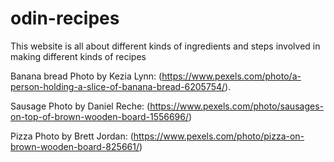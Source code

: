 # odin-recipes
This website is all about different kinds of ingredients and steps involved in making different kinds of recipes

Banana bread Photo by Kezia Lynn: (https://www.pexels.com/photo/a-person-holding-a-slice-of-banana-bread-6205754/).

Sausage Photo by Daniel Reche: (https://www.pexels.com/photo/sausages-on-top-of-brown-wooden-board-1556696/)

Pizza Photo by Brett Jordan: (https://www.pexels.com/photo/pizza-on-brown-wooden-board-825661/)